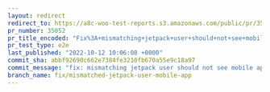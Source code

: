 ```yaml
---
layout: redirect
redirect_to: https://a8c-woo-test-reports.s3.amazonaws.com/public/pr/35052/e2e/index.html
pr_number: 35052
pr_title_encoded: "Fix%3A+mismatching+jetpack+user+should+not+see+mobile+app+task+list+item"
pr_test_type: e2e
last_published: "2022-10-12 10:06:08 +0000"
commit_sha: abbf92690c662e7384fe3210fb670a55e9c18a97
commit_message: "fix: mismatching jetpack user should not see mobile app task list item"
branch_name: fix/mismatched-jetpack-user-mobile-app
---
```

